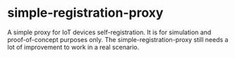 # simple-registration-proxy
A simple proxy for IoT devices self-registration. It is for simulation and proof-of-concept purposes only. The simple-registration-proxy still needs a lot of improvement to work in a real scenario.
